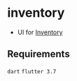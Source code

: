 # inventory

- UI for [Inventory](github.com/AkshayDawkhar/inventory)

## Requirements
`dart` `flutter 3.7`
